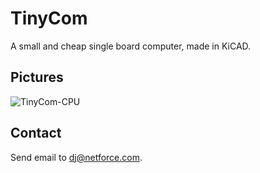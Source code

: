 # TinyCom

A small and cheap single board computer, made in KiCAD.

## Pictures

![TinyCom-CPU](https://raw.githubusercontent.com/nfco/tinycom/master/img/tinycom-cpu.png)

## Contact

Send email to dj@netforce.com.
